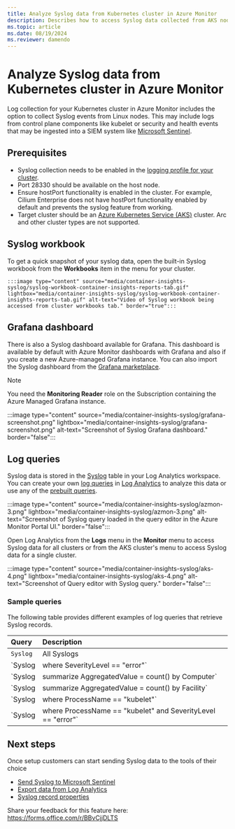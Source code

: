 ```yaml
---
title: Analyze Syslog data from Kubernetes cluster in Azure Monitor
description: Describes how to access Syslog data collected from AKS nodes using Container insights.
ms.topic: article
ms.date: 08/19/2024
ms.reviewer: damendo
---
```


# Analyze Syslog data from Kubernetes cluster in Azure Monitor

Log collection for your Kubernetes cluster in Azure Monitor includes the option to collect Syslog events from Linux nodes. This may include logs from control plane components like kubelet or security and health events that may be ingested into a SIEM system like [Microsoft Sentinel](https://azure.microsoft.com/products/microsoft-sentinel/#overview).  

## Prerequisites 

- Syslog collection needs to be enabled in the [logging profile for your cluster](./kubernetes-monitoring-enable-portal.md#container-log-options).
- Port 28330 should be available on the host node.
- Ensure hostPort functionality is enabled in the cluster. For example, Cilium Enterprise does not have hostPort functionality enabled by default and prevents the syslog feature from working.
- Target cluster should be an [Azure Kubernetes Service (AKS)](/azure/aks/intro-kubernetes) cluster. Arc and other cluster types are not supported.

## Syslog workbook

To get a quick snapshot of your syslog data, open the built-in Syslog workbook from the **Workbooks** item in the menu for your cluster.

    :::image type="content" source="media/container-insights-syslog/syslog-workbook-container-insights-reports-tab.gif" lightbox="media/container-insights-syslog/syslog-workbook-container-insights-reports-tab.gif" alt-text="Video of Syslog workbook being accessed from cluster workbooks tab." border="true":::

## Grafana dashboard

There is also a Syslog dashboard available for Grafana. This dashboard is available by default with Azure Monitor dashboards with Grafana and also if you create a new Azure-managed Grafana instance. You can also import the Syslog dashboard from the [Grafana marketplace](https://grafana.com/grafana/dashboards/19866-azure-insights-containers-syslog/). 

> [!NOTE]
> You need the **Monitoring Reader** role on the Subscription containing the Azure Managed Grafana instance. 

:::image type="content" source="media/container-insights-syslog/grafana-screenshot.png" lightbox="media/container-insights-syslog/grafana-screenshot.png" alt-text="Screenshot of Syslog Grafana dashboard." border="false":::

## Log queries

Syslog data is stored in the [Syslog](/azure/azure-monitor/reference/tables/syslog) table in your Log Analytics workspace. You can create your own [log queries](../logs/log-query-overview.md) in [Log Analytics](../logs/log-analytics-overview.md) to analyze this data or use any of the [prebuilt queries](../logs/log-query-overview.md).

:::image type="content" source="media/container-insights-syslog/azmon-3.png" lightbox="media/container-insights-syslog/azmon-3.png" alt-text="Screenshot of Syslog query loaded in the query editor in the Azure Monitor Portal UI." border="false":::    

Open Log Analytics from the **Logs** menu in the **Monitor** menu to access Syslog data for all clusters or from the AKS cluster's menu to access Syslog data for a single cluster.
 
:::image type="content" source="media/container-insights-syslog/aks-4.png" lightbox="media/container-insights-syslog/aks-4.png" alt-text="Screenshot of Query editor with Syslog query." border="false":::
  
### Sample queries
  
The following table provides different examples of log queries that retrieve Syslog records.

| Query | Description |
|:--- |:--- |
| `Syslog` |All Syslogs |
| `Syslog | where SeverityLevel == "error"` | All Syslog records with severity of error |
| `Syslog | summarize AggregatedValue = count() by Computer` | Count of Syslog records by computer |
| `Syslog | summarize AggregatedValue = count() by Facility` | Count of Syslog records by facility |  
| `Syslog | where ProcessName == "kubelet"` | All Syslog records from the kubelet process |
| `Syslog | where ProcessName == "kubelet" and  SeverityLevel == "error"` | Syslog records from kubelet process with errors |



## Next steps

Once setup customers can start sending Syslog data to the tools of their choice
- [Send Syslog to Microsoft Sentinel](/azure/sentinel/connect-cef-syslog-ama)
- [Export data from Log Analytics](/azure/azure-monitor/logs/logs-data-export?tabs=portal)
- [Syslog record properties](/azure/azure-monitor/reference/tables/syslog)

Share your feedback for this feature here: https://forms.office.com/r/BBvCjjDLTS 

